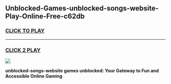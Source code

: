 
## Unblocked-Games-unblocked-songs-website-Play-Online-Free-c62db
<h3>
<a href="https://premium76.site?title=unblocked-songs-website&ref=26A">CLICK TO PLAY</a></h3>
<hr>

<h3>
<a href="https://premium76.site?title=unblocked-songs-website&ref=26A">CLICK 2 PLAY</a>
  
</h3>

<a href="https://premium76.site?title=unblocked-songs-website&ref=26A"><img src="https://clearcache.store/games.png"></a>


**unblocked-songs-website games unblocked: Your Gateway to Fun and Accessible Online Gaming**

